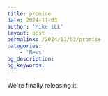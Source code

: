 ```yaml
---
title: promise
date: 2024-11-03
author: 'Mike iLL'
layout: post
permalink: /2024/11/03/promise
categories:
    - 'News'
og_description:
og_keywords:
---
```



We're finally releasing it!
